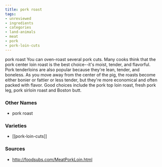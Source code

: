 ```yaml
---
title: pork roast
tags:
- unreviewed
- ingredients
- categories
- land-animals
- meat
- pork
- pork-loin-cuts
---
```

pork roast You can oven-roast several pork cuts. Many cooks think that the pork center loin roast is the best choice--it's moist, tender, and flavorful. Pork tenderloins are also popular because they're lean, tender, and boneless. As you move away from the center of the pig, the roasts become either bonier or fattier or less tender, but they're more economical and often packed with flavor. Good choices include the pork top loin roast, fresh pork leg, pork sirloin roast and Boston butt.

### Other Names

* pork roast

### Varieties

* [[pork-loin-cuts]]

### Sources
* http://foodsubs.com/MeatPorkLoin.html
